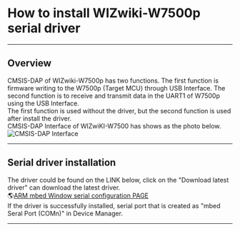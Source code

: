 # How to install WIZwiki-W7500p serial driver

-----


## Overview

CMSIS-DAP of WIZwiki-W7500p has two functions. The first function is
firmware writing to the W7500p (Target MCU) through USB Interface. The
second function is to receive and transmit data in the UART1 of W7500p
using the USB Interface.  
The first function is used without the driver, but the second function
is used after install the driver.  
CMSIS-DAP Interface of WIZwiKI-W7500 has shows as the photo below.  
![CMSIS-DAP Interface](/document_framework/img/products/w7500/overview/cmsis-dap_block.png)

-----


## Serial driver installation

The driver could be found on the LINK below, click on the "Download
latest driver" can download the latest driver.  
🌎[ARM mbed Window serial configuration PAGE](http://developer.mbed.org/handbook/Windows-serial-configuration)  
If the driver is successfully installed, serial port that is created as
"mbed Seral Port (COMn)" in Device Manager.

-----
